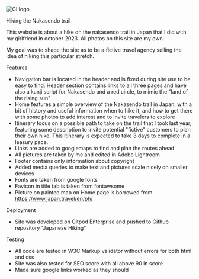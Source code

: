 ![CI logo](https://codeinstitute.s3.amazonaws.com/fullstack/ci_logo_small.png)

Hiking the Nakasendo trail

This website is about a hike on the nakasendo trail in Japan that I did with my girlfriend in october 2023.
All photos on this site are my own.

My goal was to shape the site as to be a fictive travel agency selling the idea of hiking this particular stretch.

Features
*   Navigation bar is located in the header and is fixed during site use to be easy to find.
    Header section contains links to all three pages and have also a kanji script for Nakasendo and a red circle, to mimic the "land of the rising sun"
*   Home features a simple overview of the Nakasendo trail in Japan, with a bit of history and useful information
    when to hike it, and how to get there with some photos to add interest and to invite travelers to explore
*   Itinerary focus on a possible path to take on the trail that I took last year, featuring some description to
    invite potential "fictive" customers to plan their own hike. This itinerary is expected to take 3 days to complete in a leasury pace.
*   Links are added to googlemaps to find and plan the routes ahead
*   All pictures are taken by me and edited in Adobe Lightroom
*   Footer contains only information about copyright
*   Added media queries to make text and pictures scale nicely on smaller devices
*   Fonts are taken from google fonts
*   Favicon in title tab is taken from fontawsome
*   Picture on painted map on Home page is borrowed from https://www.japan.travel/en/ph/

Deployment

*   Site was developed on Gitpod Enterprise and pushed to Github repository "Japanese Hiking"

Testing

*   All code are tested in W3C Markup validator without errors for both html and css
*   Site was also tested for SEO score with all above 90 in score
*   Made sure google links worked as they should






